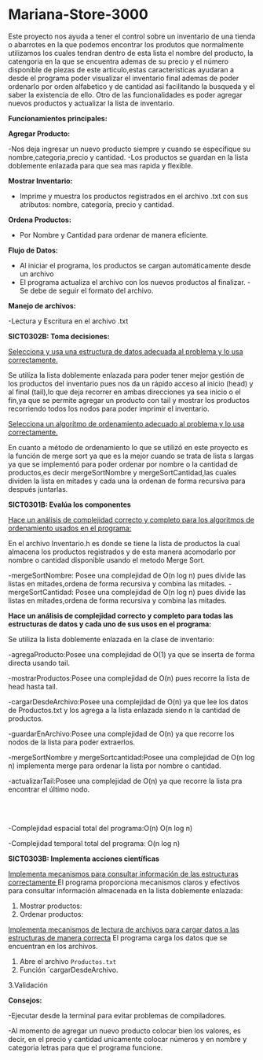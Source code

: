 # Mariana-Store-3000

Este proyecto nos ayuda a tener el control sobre un inventario de una tienda o abarrotes en la que podemos encontrar los produtos que normalmente utilizamos  los cuales tendran dentro de esta lista el nombre del producto, la catengoria en la que se encuentra ademas de su precio y el  número disponible de piezas de este articulo,estas caracteristicas ayudaran a desde el programa poder visualizar el inventario final ademas de poder ordenarlo por orden alfabetico y de cantidad asi facilitando la busqueda y el saber la existencia de ello.
Otro de las funcionalidades es poder agregar nuevos productos y actualizar la lista de inventario.


**Funcionamientos principales:**

**Agregar Producto:**

-Nos deja ingresar un nuevo producto siempre y cuando se especifique su nombre,categoria,precio y cantidad.
-Los productos se guardan en la lista doblemente enlazada para que sea mas rapida y flexible.


**Mostrar Inventario:**
- Imprime y muestra los productos registrados en el archivo .txt  con sus atributos: nombre, categoría, precio y cantidad.

**Ordena Productos:**

- Por Nombre y Cantidad  para ordenar de manera eficiente.
  
**Flujo de Datos:**
- Al iniciar el programa, los productos se cargan automáticamente desde un archivo 
- El programa actualiza el archivo con los nuevos productos al finalizar.
-Se debe de seguir el formato del archivo.

**Manejo de archivos:**

-Lectura y Escritura en el archivo .txt

**SICT0302B: Toma decisiones:**

<ins>Selecciona y usa una estructura de datos adecuada al problema y lo usa correctamente. </ins>

Se utiliza la  lista doblemente enlazada para poder tener mejor gestión de los productos del inventario pues nos da un  rápido acceso al inicio (head) y al final (tail),lo que deja recorrer en ambas direcciones ya sea inicio o el fin,ya que se permite agregar un producto con tail y mostrar los productos recorriendo todos los nodos para poder imprimir el inventario.


<ins>Selecciona un algoritmo de ordenamiento adecuado al problema y lo usa correctamente. </ins>

En cuanto a método de ordenamiento lo que se utilizó en este proyecto es la función de merge sort ya que es la mejor cuando se trata de lista s largas ya que se implementó para poder ordenar por nombre o la cantidad de productos,es decir mergeSortNombre y mergeSortCantidad,las cuales dividen la lista en mitades y cada una la ordenan de forma recursiva para después juntarlas.


**SICT0301B: Evalúa los componentes**

<ins>Hace un análisis de complejidad correcto y completo para los algoritmos de ordenamiento usados en el programa: </ins>

En el archivo Inventario.h es donde se tiene la lista de productos la cual almacena los productos registrados y de esta manera acomodarlo por nombre o cantidad disponible usando el metodo Merge Sort.

-mergeSortNombre: Posee una complejidad de O(n log n) pues divide las listas en mitades,ordena de forma recursiva y combina las mitades.
-mergeSortCantidad: Posee una complejidad de O(n log n) pues divide las listas en mitades,ordena de forma recursiva y combina las mitades.

**Hace un análisis de complejidad correcto y completo para todas las estructuras de datos y cada uno de sus usos en el programa:**
 
 Se utiliza la lista doblemente enlazada en la clase de inventario:
 
 -agregaProducto:Posee una complejidad de O(1) ya que se inserta de forma directa usando tail.
 
 -mostrarProductos:Posee una complejidad de O(n) pues recorre la lista de head hasta tail.
 
 -cargarDesdeArchivo:Posee una complejidad de O(n) ya que lee los datos de Productos.txt y los agrega a la lista enlazada siendo n la cantidad de productos.
 
 -guardarEnArchivo:Posee una complejidad de O(n) ya que recorre los nodos de la lista para poder extraerlos.
 
 -mergeSortNombre y mergeSortcantidad:Posee una complejidad de O(n log n) implementa merge para ordenar la lista por nombre o cantidad.
 
 -actualizarTail:Posee una complejidad de O(n) ya que recorre la lista pra encontrar el último nodo.


<br />


 <br />


 

-Complejidad espacial total del programa:O(n) O(n log n)

-Complejidad temporal total del programa: O(n log n)


**SICT0303B: Implementa acciones científicas**

<ins>Implementa mecanismos para consultar información de las estructuras correctamente </ins>
El programa proporciona mecanismos claros y efectivos para consultar información almacenada en la lista doblemente enlazada:

1. Mostrar productos:
2. Ordenar productos:

<ins>Implementa mecanismos de lectura de archivos para cargar datos a las estructuras de manera correcta</ins>
El programa carga los datos que se encuentran en los archivos.

1. Abre el archivo `Productos.txt` 
2. Función `cargarDesdeArchivo.

3.Validación

**Consejos:**

-Ejecutar desde la terminal para evitar problemas de compiladores.

-Al momento de agregar un nuevo producto colocar bien los valores, es decir, en el precio y cantidad unicamente colocar números y en nombre y categoria letras para que el programa funcione.
